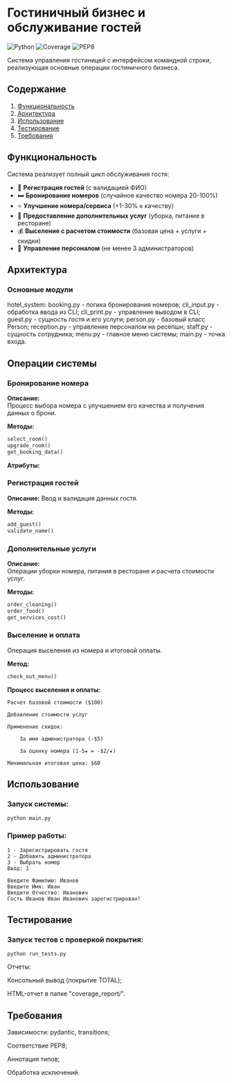 # Гостиничный бизнес и обслуживание гостей

![Python](https://img.shields.io/badge/python-3.10-blue.svg)
![Coverage](https://img.shields.io/badge/coverage-92%25-green.svg)
![PEP8](https://img.shields.io/badge/code%20standart-PEP8-brightgreen.svg)

Система управления гостиницей с интерфейсом командной строки, реализующая основные операции гостиничного бизнеса.

## Содержание
1. [Функциональность](#функциональность)
2. [Архитектура](#архитектура)
3. [Использование](#использование)
4. [Тестирование](#тестирование)
5. [Требования](#требования)

## Функциональность

Система реализует полный цикл обслуживания гостя:
- 📝 **Регистрация гостей** (с валидацией ФИО)
- 🛏️ **Бронирование номеров** (случайное качество номера 20-100%)
- ⭐ **Улучшение номера/сервиса** (+1-30% к качеству)
- 🧹 **Предоставление дополнительных услуг** (уборка, питание в ресторане)
- 💰 **Выселение с расчетом стоимости** (базовая цена + услуги + скидки)
- 👔 **Управление персоналом** (не менее 3 администраторов)

## Архитектура

### Основные модули
hotel_system:
booking.py - логика бронирования номеров;
cli_input.py - обработка ввода из CLI;
cli_print.py - управление выводом в CLI;
guest.py - сущность гостя и его услуги;
person.py - базовый класс Person;
reception.py - управление персоналом на ресепшн;
staff.py - сущность сотрудника;
menu.py - главное меню системы;
main.py - точка входа.

## Операции системы
### Бронирование номера
**Описание:**  
Процесс выбора номера с улучшением его качества и получения данных о брони.

**Методы:**
```python
select_room()    
upgrade_room()      
get_booking_data()
```
**Атрибуты:**

### Регистрация гостей
**Описание:**
Ввод и валидация данных гостя.

**Методы:**
```python
add_guest()      
validate_name()     
```
### Дополнительные услуги
**Описание:**  
Операции уборки номера, питания в ресторане и расчета стоимости услуг.

**Методы:**
```python
order_cleaning()
order_food()
get_services_cost() 
```
### Выселение и оплата
Операция выселения из номера и итоговой оплаты.

**Метод:** 
```python
check_out_menu()
```
**Процесс выселения и оплаты:**

    Расчет базовой стоимости ($100)

    Добавление стоимости услуг

    Применение скидок:

        За имя администратора (-$5)

        За оценку номера (1-5★ = -$2/★)

    Минимальная итоговая цена: $60

## Использование

### Запуск системы:
```python main.py```

### Пример работы:

```
1 - Зарегистрировать гостя
2 - Добавить администратора
3 - Выбрать номер
Ввод: 1 

Введите Фамилию: Иванов
Введите Имя: Иван
Введите Отчество: Иванович
Гость Иванов Иван Иванович зарегистрирован!
```
## Тестирование

### Запуск тестов с проверкой покрытия:
```
python run_tests.py
```
Отчеты:

Консольный вывод (покрытие TOTAL);

HTML-отчет в папке "coverage_report/".

## Требования

Зависимости: pydantic, transitions;

Соответствие PEP8;

Аннотация типов;

Обработка исключений.



